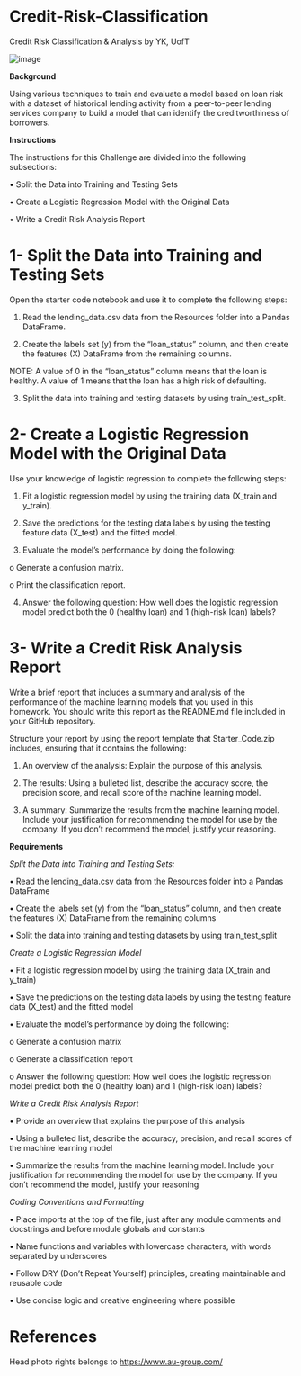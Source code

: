 # Credit-Risk-Classification

Credit Risk Classification & Analysis by YK, UofT

![image](https://github.com/YargKlnc/credit-risk-classification/assets/142269763/b5c1216e-3aba-4ad6-a568-9e3a766ba089)

**Background**

Using various techniques to train and evaluate a model based on loan risk with a dataset of historical lending activity from a peer-to-peer lending services company to build a model that can identify the creditworthiness of borrowers.

**Instructions**

The instructions for this Challenge are divided into the following subsections:

•	Split the Data into Training and Testing Sets

•	Create a Logistic Regression Model with the Original Data

•	Write a Credit Risk Analysis Report


# 1- Split the Data into Training and Testing Sets


Open the starter code notebook and use it to complete the following steps:


1.	Read the lending_data.csv data from the Resources folder into a Pandas DataFrame.
  

2.  Create the labels set (y) from the “loan_status” column, and then create the features (X) DataFrame from the remaining columns.
   

NOTE: A value of 0 in the “loan_status” column means that the loan is healthy. A value of 1 means that the loan has a high risk of defaulting.


3.	Split the data into training and testing datasets by using train_test_split.


# 2- Create a Logistic Regression Model with the Original Data

Use your knowledge of logistic regression to complete the following steps:

1.	Fit a logistic regression model by using the training data (X_train and y_train).

2.	Save the predictions for the testing data labels by using the testing feature data (X_test) and the fitted model.

3.	Evaluate the model’s performance by doing the following:

  o	Generate a confusion matrix.

  o	Print the classification report.

4.	Answer the following question: How well does the logistic regression model predict both the 0 (healthy loan) and 1 (high-risk loan) labels?


# 3- Write a Credit Risk Analysis Report


Write a brief report that includes a summary and analysis of the performance of the machine learning models that you used in this homework. You should write this report as the README.md file included in your GitHub repository.


Structure your report by using the report template that Starter_Code.zip includes, ensuring that it contains the following:

1.	An overview of the analysis: Explain the purpose of this analysis.

2.	The results: Using a bulleted list, describe the accuracy score, the precision score, and recall score of the machine learning model.

3.	A summary: Summarize the results from the machine learning model. Include your justification for recommending the model for use by the company. If you don’t recommend the model, justify your reasoning.


**Requirements**


*Split the Data into Training and Testing Sets:*

•	Read the lending_data.csv data from the Resources folder into a Pandas DataFrame

•	Create the labels set (y) from the “loan_status” column, and then create the features (X) DataFrame from the remaining columns

•	Split the data into training and testing datasets by using train_test_split


*Create a Logistic Regression Model*

•	Fit a logistic regression model by using the training data (X_train and y_train)

•	Save the predictions on the testing data labels by using the testing feature data (X_test) and the fitted model

•	Evaluate the model’s performance by doing the following:

  o	Generate a confusion matrix

  o	Generate a classification report

  o	Answer the following question: How well does the logistic regression model predict both the 0 (healthy loan) and 1 (high-risk loan) labels?


*Write a Credit Risk Analysis Report*

•	Provide an overview that explains the purpose of this analysis

•	Using a bulleted list, describe the accuracy, precision, and recall scores of the machine learning model

•	Summarize the results from the machine learning model. Include your justification for recommending the model for use by the company. If you don’t recommend the model, justify your reasoning


*Coding Conventions and Formatting*

•	Place imports at the top of the file, just after any module comments and docstrings and before module globals and constants

•	Name functions and variables with lowercase characters, with words separated by underscores

•	Follow DRY (Don’t Repeat Yourself) principles, creating maintainable and reusable code

•	Use concise logic and creative engineering where possible


# References

Head photo rights belongs to https://www.au-group.com/



